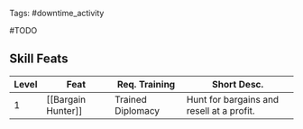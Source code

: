 Tags: #downtime_activity

 #TODO 


## Skill Feats

| Level | Feat               | Req. Training     | Short Desc.                               |
| ----- | ------------------ | ----------------- | ----------------------------------------- |
| 1     | [[Bargain Hunter]] | Trained Diplomacy | Hunt for bargains and resell at a profit. |


